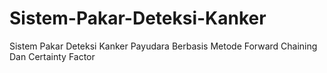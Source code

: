 # Sistem-Pakar-Deteksi-Kanker
Sistem Pakar Deteksi Kanker Payudara Berbasis Metode Forward Chaining Dan Certainty Factor
